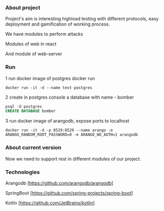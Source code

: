 ### About project

Project's aim is interesting highload testing with different protocols,
easy deployment and gamification of working process.

We have modules to perform attacks

Modules of web in react

And module of web-server

### Run

1 run docker image of postgres docker run 
````
docker run -it -d --name test postgres
````
2 create in postgres console a database with name - bomber
```sql
psql -U postgres
CREATE DATABASE bomber
```
3 run docker image of arangodb, expose ports to localhost
````
docker run -it -d -p 8529:8529 --name arango -e ARANGO_RANDOM_ROOT_PASSWORD=0 -e ARANGO_NO_AUTH=1 arangodb
````


### About current version

Now we need to support rest in different modules of our project.

### Technologies

Arangodb [https://github.com/arangodb/arangodb]

SpringBoot [https://github.com/spring-projects/spring-boot]

Kotlin [https://github.com/JetBrains/kotlin]
